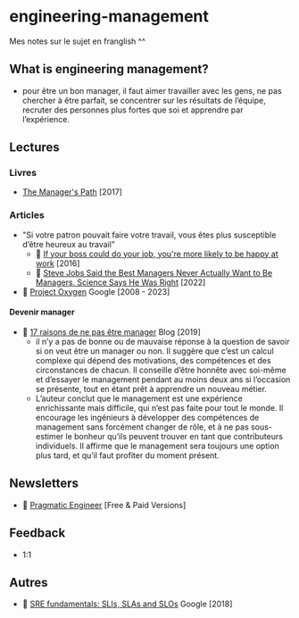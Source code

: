 # engineering-management
Mes notes sur le sujet en franglish ^^

## What is engineering management?

- pour être un bon manager, il faut aimer travailler avec les gens, ne pas chercher à être parfait, se concentrer sur les résultats de l’équipe, recruter des personnes plus fortes que soi et apprendre par l’expérience.


## Lectures

### Livres
- [The Manager's Path](https://www.amazon.fr/-/en/Camille-Fournier/dp/1491973897) [2017]
 
### Articles

- "Si votre patron pouvait faire votre travail, vous êtes plus susceptible d’être heureux au travail"
  - 📙 [If your boss could do your job, you're more likely to be happy at work](https://hbr.org/2016/12/if-your-boss-could-do-your-job-youre-more-likely-to-be-happy-at-work) [2016]
  - 📙 [Steve Jobs Said the Best Managers Never Actually Want to Be Managers. Science Says He Was Right](https://www.inc.com/jeff-haden/37-years-ago-steve-jobs-said-best-managers-never-want-to-be-a-manager-science-says-he-was-right.html) [2022]
- 📙 [Project Oxygen](https://rework.withgoogle.com/blog/the-evolution-of-project-oxygen/) Google [2008 - 2023]

#### Devenir manager  
- 📙 [17 raisons de ne pas être manager](https://charity.wtf/2019/09/08/reasons-not-to-be-a-manager/comment-page-1/) Blog [2019]
  - il n’y a pas de bonne ou de mauvaise réponse à la question de savoir si on veut être un manager ou non. Il suggère que c’est un calcul complexe qui dépend des motivations, des compétences et des circonstances de chacun. Il conseille d’être honnête avec soi-même et d’essayer le management pendant au moins deux ans si l’occasion se présente, tout en étant prêt à apprendre un nouveau métier.
  - L’auteur conclut que le management est une expérience enrichissante mais difficile, qui n’est pas faite pour tout le monde. Il encourage les ingénieurs à développer des compétences de management sans forcément changer de rôle, et à ne pas sous-estimer le bonheur qu’ils peuvent trouver en tant que contributeurs individuels. Il affirme que le management sera toujours une option plus tard, et qu’il faut profiter du moment présent.

## Newsletters
- 📙 [Pragmatic Engineer](https://newsletter.pragmaticengineer.com) [Free & Paid Versions]

## Feedback

- 1:1 


## Autres
- 📙 [SRE fundamentals: SLIs, SLAs and SLOs](https://cloud.google.com/blog/products/devops-sre/sre-fundamentals-slis-slas-and-slos) Google [2018]
